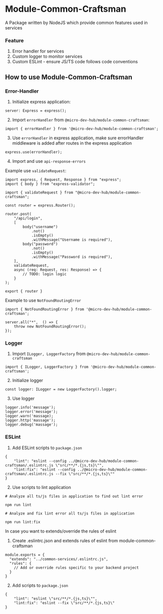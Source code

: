 # Module-Common-Craftsman

A Package written by NodeJS which provide common features used in services

### Feature

1. Error handler for services
2. Custom logger to monitor services
3. Custom ESLint - ensure JS/TS code follows code conventions

## How to use Module-Common-Craftsman

### Error-Handler

1. Initialize express application: 
```
server: Express = express();
```
2. Import `errorHandler` from `@micro-dev-hub/module-common-craftsman`: 
```
import { errorHandler } from '@micro-dev-hub/module-common-craftsman';
```
3. Use `errorHandler` in express application, make sure errorHandler middleware is added after routes in the express application
```
express.use(errorHandler);
```
4. Import and use `api-response-errors`

Example use `validateRequest`:
```
import express, { Request, Response } from "express";
import { body } from "express-validator";

import { validateRequest } from "@micro-dev-hub/module-common-craftsman";

const router = express.Router();

router.post(
    "/api/login",
    [
        body("username")
            .not()
            .isEmpty()
            .withMessage("Username is required"),
        body("password")
            .not()
            .isEmpty()
            .withMessage("Password is required"),
    ],
    validateRequest,
    async (req: Request, res: Response) => {
        // TODO: login logic
    }
);

export { router }
```

Example to use `NotFoundRoutingError`
```
import { NotFoundRoutingError } from '@micro-dev-hub/module-common-craftsman';

server.all("*",  () => {
    throw new NotFoundRoutingError();
});
```
### Logger

1. Import `ILogger, LoggerFactory` from `@micro-dev-hub/module-common-craftsman`
```
import { ILogger, LoggerFactory } from '@micro-dev-hub/module-common-craftsman';
```
2. Initialize logger
```
const logger: ILogger = new LoggerFactory().logger;
```
3. Use logger
```
logger.info('message');
logger.error('message');
logger.warn('massage);
logger.http('massage');
logger.debug('massage');

```
### ESLint

1. Add ESLint scripts to `package.json`
```
{
    "lint": "eslint --config ../@micro-dev-hub/module-common-craftsman/.eslintrc.js \"src/**/*.{js,ts}\"",
    "lint:fix": "eslint --config ../@micro-dev-hub/module-common-craftsman/.eslintrc.js --fix \"src/**/*.{js,ts}\""
}
```
2. Use scripts to lint application
```
# Analyze all ts/js files in application to find out lint error

npm run lint

# Analyze and fix lint error all ts/js files in application

npm run lint:fix
```

In case you want to extends/override the rules of eslint
1. Create .eslintrc.json and extends rules of eslint from module-common-craftsman
```
module.exports = {
  "extends": "../common-services/.eslintrc.js",
  "rules": {
    // Add or override rules specific to your backend project
  }
}
```
2. Add scripts to `package.json`
```
{
    "lint": "eslint \"src/**/*.{js,ts}\"",
    "lint:fix": "eslint --fix \"src/**/*.{js,ts}\"
}
```